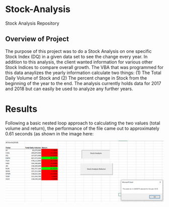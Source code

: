 # Stock-Analysis
Stock Analysis Repository

## Overview of Project
The purpose of this project was to do a Stock Analysis on one specific Stock Index (DQ) in a given data set to see the change every year. In addition to this analysis, the client wanted information for various other Stock Indices to compare overall growth. The VBA that was programmed for this data anaylizes the yearly information calculate two things: (1) The Total Daily Volume of Stock and (2) The percent change in Stock from the beginning of the year to the end. The analysis currently holds data for 2017 and 2018 but can easily be used to analyze any further years.
# Results
Following a basic nested loop approach to calculating the two values (total volume and return), the performance of the file came out to approximately 0.61 seconds (as shown in the image here:

![VBA_Module_2018](Resources/VBA_Module_2018.PNG)
